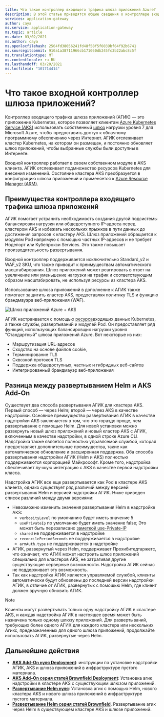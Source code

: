 ```yaml
---
title: Что такое контроллер входящего трафика шлюза приложений Azure?
description: В этой статье приводятся общие сведения о контроллере входящего трафика шлюза приложений.
services: application-gateway
author: caya
ms.service: application-gateway
ms.topic: article
ms.date: 03/02/2021
ms.author: caya
ms.openlocfilehash: 2564fd38056241fd48f58f5f6039bf64f92b6741
ms.sourcegitcommit: 910a1a38711966cb171050db245fc3b22abc8c5f
ms.translationtype: MT
ms.contentlocale: ru-RU
ms.lasthandoff: 03/20/2021
ms.locfileid: "101714414"
---
```

# <a name="what-is-application-gateway-ingress-controller"></a>Что такое входной контроллер шлюза приложений?
Контроллер входящего трафика шлюза приложений (АГИК) — это приложение Kubernetes, которое позволяет клиентам [Azure Kubernetes Service (AKS)](https://azure.microsoft.com/services/kubernetes-service/) использовать собственный [шлюз](https://azure.microsoft.com/services/application-gateway/) нагрузки уровня 7 для Microsoft Azure, чтобы предоставить доступ к облачному программному обеспечению через Интернет. АГИК отслеживает кластер Kubernetes, на котором он размещен, и постоянно обновляет шлюз приложений, чтобы выбранные службы были доступны в Интернете.

Входной контроллер работает в своем собственном модуле в AKS клиента. АГИК отслеживает подмножество ресурсов Kubernetes для внесения изменений. Состояние кластера AKS преобразуется в конфигурацию шлюза приложений и применяется к [Azure Resource Manager (ARM)](../azure-resource-manager/management/overview.md).

## <a name="benefits-of-application-gateway-ingress-controller"></a>Преимущества контроллера входящего трафика шлюза приложений
АГИК помогает устранить необходимость создания другой подсистемы балансировки нагрузки или общедоступного IP-адреса перед кластером AKS и избежать нескольких прыжков в пути данных до достижения запросов к кластеру AKS. Шлюз приложений обращается к модулям Pod напрямую с помощью частных IP-адресов и не требует Нодепорт или Кубепрокси Services. Это также повышает производительность развертывания.

Входной контроллер поддерживается исключительно Standard_v2 и WAF_v2 SKU, что также приводит к преимуществам автоматического масштабирования. Шлюз приложений может реагировать в ответ на увеличение или уменьшение нагрузки на трафик и соответствующим образом масштабировать, не используя ресурсы из кластера AKS.

Использование шлюза приложений в дополнение к АГИК также помогает защитить кластер AKS, предоставляя политику TLS и функцию брандмауэра веб-приложения (WAF).

![Шлюз приложений Azure + AKS](./media/application-gateway-ingress-controller-overview/architecture.png)

АГИК настраивается с помощью [ресурса](https://kubernetes.io/docs/user-guide/ingress/)входящих данных Kubernetes, а также службы, развертываний и модулей Pod. Он предоставляет ряд функций, использующих балансировщик нагрузки уровня "Стандартный" шлюза приложений Azure. Вот некоторые из них:
  - Маршрутизация URL-адресов
  - Сходство на основе файлов cookie,
  - Терминирование TLS
  - Сквозной протокол TLS
  - Поддержка общедоступных, частных и гибридных веб-сайтов
  - Интегрированный брандмауэр веб-приложения

## <a name="difference-between-helm-deployment-and-aks-add-on"></a>Разница между развертыванием Helm и AKS Add-On
Существует два способа развертывания АГИК для кластера AKS. Первый способ — через Helm; второй — через AKS в качестве надстройки. Основное преимущество развертывания АГИК в качестве надстройки AKS заключается в том, что это гораздо проще, чем развертывание с помощью Helm. Для новой установки можно развернуть новый шлюз приложений и новый кластер AKS с АГИК, включенным в качестве надстройки, в одной строке Azure CLI. Надстройка также является полностью управляемой службой, которая предоставляет дополнительные преимущества, такие как автоматическое обновление и расширенная поддержка. Оба способа развертывания надстройки АГИК (Helm и AKS) полностью поддерживаются корпорацией Майкрософт. Кроме того, надстройка обеспечивает лучшую интеграцию с AKS в качестве первой надстройки класса.

Надстройка АГИК все еще развертывается как Pod в кластере AKS клиента, однако существует ряд различий между версией развертывания Helm и версией надстройки АГИК. Ниже приведен список различий между двумя версиями: 
  - Невозможно изменить значения развертывания Helm в надстройке AKS:
    - `verbosityLevel` по умолчанию будет иметь значение 5
    - `usePrivateIp` по умолчанию будет иметь значение false; Это может быть перезаписано [заметкой use-Private-IP](ingress-controller-annotations.md#use-private-ip)
    - `shared` не поддерживается в надстройке 
    - `reconcilePeriodSeconds` не поддерживается в надстройке
    - `armAuth.type` не поддерживается в надстройке
  - АГИК, развернутый через Helm, поддерживает Прохибитедтаржетс, что означает, что АГИК может настроить шлюз приложений специально для кластеров AKS, не затрагивая другие существующие серверные возможности. Надстройка АГИК сейчас не поддерживает эту возможность. 
  - Так как надстройка АГИК является управляемой службой, клиенты автоматически будут обновлены до последней версии надстройки АГИК, в отличие от АГИК, развернутых с помощью Helm, где клиент должен вручную обновить АГИК. 

> [!NOTE]
> Клиенты могут развертывать только одну надстройку АГИК в кластере AKS, и каждая надстройка АГИК в настоящее время может быть назначена только одному шлюзу приложений. Для развертываний, требующих более одного АГИК для каждого кластера или нескольких Агикс, предназначенных для одного шлюза приложений, продолжайте использовать АГИК, развернутые через Helm. 

## <a name="next-steps"></a>Дальнейшие действия
- [**AKS Add-On нуля Deployment**](tutorial-ingress-controller-add-on-new.md): инструкции по установке надстройки АГИК, AKS и шлюза приложений в инфраструктуре пустого материала.
- [**AKS Add-On серия статей Brownfield Deployment**](tutorial-ingress-controller-add-on-existing.md): Установка агик надстройки в кластере AKS с существующим шлюзом приложений.
- [**Развертывание Helm нуля**](ingress-controller-install-new.md): Установка агик с помощью Helm, нового кластера AKS и нового шлюза приложений в инфраструктуре пустого материала.
- [**Развертывание Helm серия статей Brownfield**](ingress-controller-install-existing.md). Развертывание агик через Helm в существующем кластере AKS и шлюзе приложений.